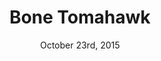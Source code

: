 ---
layout: post
title: "Bone Tomahawk"
id: 294963
date: October 23rd, 2015
score: 5
category: 
- movie
- Horror
- Western
- Adventure
- Drama
actors: 
- Kurt Russell
- Richard Jenkins
- Matthew Fox
actorsImages: 
- http://image.tmdb.org/t/p/w300/r3oJkdyBOs3ZWmamgNQzcvDGaxc.jpg
- http://image.tmdb.org/t/p/w300/iz61iPIgNUp0yk48bRNjEJ5GHO4.jpg
- http://image.tmdb.org/t/p/w300/3ekwKFkA3Wb3mHJ4L484z5yv2p8.jpg
overview: Four men set out in the Wild West to rescue a group of captives from cannibalistic cave dwellers.
poster: http://image.tmdb.org/t/p/w500/8A51Ur47D0CNJhmvQlbif0vzyqZ.jpg/
backdrop: http://image.tmdb.org/t/p/original/vhaTciw8ApXd5Ie1srwPbsU33dW.jpg
---